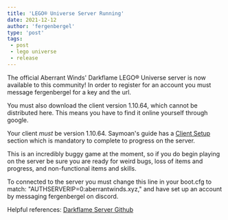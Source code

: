 ```yaml
---
title: 'LEGO® Universe Server Running'
date: 2021-12-12
author: 'fergenbergel'
type: 'post'
tags: 
 - post
 - lego universe
 - release
---
```


The official Aberrant Winds' Darkflame LEGO® Universe server is now available to this community! In order to register for an account you must message fergenbergel for a key and the url.

You must also download the client version 1.10.64, which cannot be distributed here. This means you have to find it online yourself through google.

Your client *must* be version 1.10.64. Saymoan's guide has a [Client Setup][2] section which is mandatory to complete to progress on the server.

This is an incredibly buggy game at the moment, so if you do begin playing on the server be sure you are ready for weird bugs, loss of items and progress, and non-functional items and skills. 

To connected to the server you must change this line in your boot.cfg to match: "AUTHSERVERIP=0:aberrantwinds.xyz," and have set up an account by messaging fergenbergel on discord.

Helpful references:
[Darkflame Server Github][1]

[1]: <https://github.com/DarkflameUniverse/DarkflameServer> "Darkflame Server Github"
[2]: <https://gist.github.com/Saymoan/cee72d3e6244a51f70124ac86a2802e9#client-setup> "Saymoan VPS Server and Client Setup Guide"